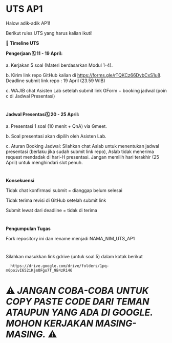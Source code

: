 # UTS AP1

Halow adik-adik AP1! 

Berikut rules UTS yang harus kalian ikuti!

**📅 Timeline UTS**

**Pengerjaan 🗓️ 11 - 19 April:**

a. Kerjakan 5 soal (Materi berdasarkan Modul 1-4).

b. Kirim link repo GitHub kalian di https://forms.gle/rTQKCz66DvbCxS1u8. Deadline submit link repo :  19 April (23.59 WIB)

c. WAJIB chat Asisten Lab setelah submit link GForm  + booking jadwal (poin c di Jadwal Presentasi)

#
**Jadwal Presentasi🗓️ 20 - 25 April:**

a. Presentasi 1 soal (10 menit + QnA) via Gmeet.

b. Soal presentasi akan dipilih oleh Asisten Lab.

c. Aturan Booking Jadwal: Silahkan chat Aslab untuk menentukan jadwal presentasi (berlaku jika sudah submit link repo), Aslab tidak menerima request mendadak di hari-H presentasi. Jangan memilih hari terakhir (25 April) untuk menghindari slot penuh.

#
**Konsekuensi**

Tidak chat konfirmasi submit = dianggap belum selesai

Tidak terima revisi di GitHub setelah submit link

Submit lewat dari deadline = tidak di terima

#
**Pengumpulan Tugas**

Fork repository ini dan rename menjadi NAMA_NIM_UTS_AP1

#

Silahkan masukkan link gdrive (untuk soal 5) dalam kotak berikut

      https://drive.google.com/drive/folders/1pq-m0poivI652iKjmOFgo7T_9B4zR146
      

# ⚠️ _JANGAN COBA-COBA UNTUK COPY PASTE CODE DARI TEMAN ATAUPUN YANG ADA DI GOOGLE. MOHON KERJAKAN MASING-MASING._ ⚠️

